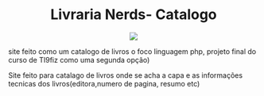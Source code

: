 <h1 align="center"> Livraria Nerds- Catalogo</h1>

<p align="center">
<img src="http://img.shields.io/static/v1?label=STATUS&message=%20CONCLUIDO&color=GREEN&style=for-the-badge"/>
</p>
site feito como um catalogo de livros o foco linguagem php, projeto final do curso de TI9fiz como uma segunda opção)

Site feito para catalago de livros onde se acha a capa e as informações tecnicas dos livros(editora,numero de pagina, resumo etc)
